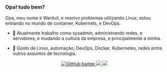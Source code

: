 ### Opa! tudo bem?
Opa, meu nome é Wantuil, e resolvo problemas utilizando Linux, estou entrando no mundo de container, Kubernets, e DevOps.

- :rocket: Atualmente trabalho como sysadmin, administrando redes, e servidores, e mudando a cultura da empresa, e principalmente a minha.

- 💬 Gosto de Linux, automação, DevOps, Docker, Kubernetes, redes entre outros assuntos de tecnologia.

<p align="center">
  <a href="https://github.com/Wantuilxavier?tab=followers">
    <img src="https://img.shields.io/github/followers/Wantuilxavier?label=Followers&logo=GitHub&style=for-the-badge" alt="GitHub badge" />
  </a>
  <a href="http://twitter.com/badtux_">
    <img src="https://img.shields.io/twitter/follow/badtux_?label=Twitter&logo=twitter&style=for-the-badge" />
  </a>
  <a href="http://youtube.com/linuxtips?sub_confirmation=1">
    <img src="https://img.shields.io/youtube/views/pV0nkr61XP8?label=YouTube&logo=YouTube&style=for-the-badge" />
  </a>
</p>

<!--
**badtuxx/badtuxx** is a ✨ _special_ ✨ repository because its `README.md` (this file) appears on your GitHub profile.
Here are some ideas to get you started:
- 🔭 I’m currently working on ...
- 🌱 I’m currently learning ...
- 👯 I’m looking to collaborate on ...
- 🤔 I’m looking for help with ...
- 💬 Ask me about ...
- 📫 How to reach me: ...
- 😄 Pronouns: ...
- ⚡ Fun fact: ...
-->
